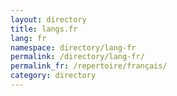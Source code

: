 ```yaml
---
layout: directory
title: langs.fr
lang: fr
namespace: directory/lang-fr
permalink: /directory/lang-fr/
permalink_fr: /repertoire/français/
category: directory
---
```


